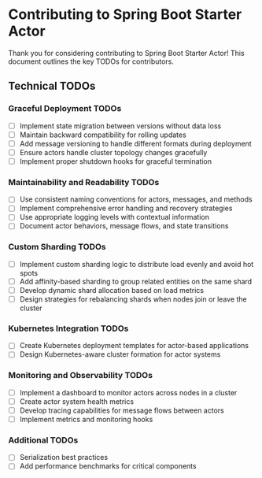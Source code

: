 # Contributing to Spring Boot Starter Actor

Thank you for considering contributing to Spring Boot Starter Actor! This document outlines the key TODOs for contributors.

## Technical TODOs

### Graceful Deployment TODOs
- [ ] Implement state migration between versions without data loss
- [ ] Maintain backward compatibility for rolling updates
- [ ] Add message versioning to handle different formats during deployment
- [ ] Ensure actors handle cluster topology changes gracefully
- [ ] Implement proper shutdown hooks for graceful termination

### Maintainability and Readability TODOs
- [ ] Use consistent naming conventions for actors, messages, and methods
- [ ] Implement comprehensive error handling and recovery strategies
- [ ] Use appropriate logging levels with contextual information
- [ ] Document actor behaviors, message flows, and state transitions

### Custom Sharding TODOs
- [ ] Implement custom sharding logic to distribute load evenly and avoid hot spots
- [ ] Add affinity-based sharding to group related entities on the same shard
- [ ] Develop dynamic shard allocation based on load metrics
- [ ] Design strategies for rebalancing shards when nodes join or leave the cluster

### Kubernetes Integration TODOs
- [ ] Create Kubernetes deployment templates for actor-based applications
- [ ] Design Kubernetes-aware cluster formation for actor systems

### Monitoring and Observability TODOs
- [ ] Implement a dashboard to monitor actors across nodes in a cluster
- [ ] Create actor system health metrics 
- [ ] Develop tracing capabilities for message flows between actors
- [ ] Implement metrics and monitoring hooks

### Additional TODOs
- [ ] Serialization best practices 
- [ ] Add performance benchmarks for critical components
